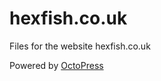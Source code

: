 hexfish.co.uk
=============

Files for the website hexfish.co.uk

Powered by [OctoPress](http://octopress.org)
